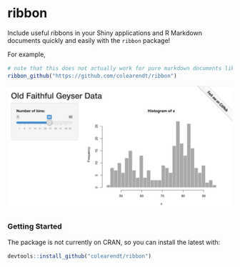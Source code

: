 ribbon
================

Include useful ribbons in your Shiny applications and R Markdown
documents quickly and easily with the `ribbon` package\!

For example,

``` r
# note that this does not actually work for pure markdown documents like this README
ribbon_github("https://github.com/colearendt/ribbon")
```

![demo Shiny application with "Fork Me on Github" ribbon](./shiny-app.png)

### Getting Started

The package is not currently on CRAN, so you can install the latest
with:

``` r
devtools::install_github("colearendt/ribbon")
```
